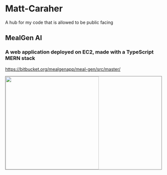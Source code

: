 # Matt-Caraher
A hub for my code that is allowed to be public facing

## MealGen AI
### A web application deployed on EC2, made with a TypeScript MERN stack
https://bitbucket.org/mealgenapp/meal-gen/src/master/

<div style="border: 1px solid grey"><img src="https://github.com/mattcar265/Matt-Caraher/assets/98040867/34320932-c20f-41a1-950e-e741dd54b923" width="300"></div>


